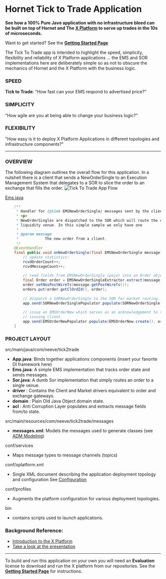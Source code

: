 # Hornet Tick to Trade Application

**See how a 100% Pure Jave application with no infrastructure bleed can be built on top of Hornet and The [X Platform](http://www.neeveresearch.com/introduction) to serve up trades in the 10s of microseconds.**

Want to get started? See the **[Getting Started Page](https://github.com/neeveresearch/nvx-apps/wiki/Getting%20Started%20with%20Tick%20To%20Trade)**

The Tick To Trade app is intended to highlight the speed, simplicity, flexibility and reliability of X Platform applications ... the EMS and SOR implementations here are deliberately simple so as not to obscure the mechanics of Hornet and the X Platform with the business logic. 

###  SPEED
**Tick to Trade**: “How fast can your EMS respond to advertised price?”

### SIMPLICITY
“How agile are you at being able to change your business logic?”

### FLEXIBILITY
"How easy is it to deploy X Platform Applications in different topologies and infrastructure components?"

---

### OVERVIEW
The following diagram outlines the overall flow for this application. In a nutshell there is a client that sends a NewOrderSingle to an Execution Management System that delegates to a SOR to slice the order to an exchange that fills the order. 
![Tick To Trade App Flow](docs/flow-diagram.png)

[Ems.java](src/main/java/com/neeve/tick2trade/Ems.java)
```java
    /**
     * Handler for {@link EMSNewOrderSingle} messages sent by the client.
     * <p>
     * NewOrderSingles are dispatched to the SOR which will route the order to a
     * liquidity venue. In this simple sample we only have one
     * 
     * @param message
     *            The new order from a client.
     */
    @EventHandler
    final public void onNewOrderSingle(final EMSNewOrderSingle message) {
        // update statistics:
        rcvdOrderCount++;
        rcvdMessageCount++;
        
        // read fields from EMSNewOrderSingle (pojo) into an Order object
        final Order order = EMSNewOrderSingleExtractor.extract(message, orderPool.get(null));
        order.setNosPostWireTs(message.getPostWireTs());
        orders.put(order.getClOrdId(), order);
        
        // dispatch a SORNewOrderSingle to the SOR for market routing.
        app.send(SORNewOrderSinglePopulator.populate(SORNewOrderSingle.create(), order));
        
        // issue an EMSOrderNew which serves as an acknowledgement to the
        // issuing client.
        app.send(EMSOrderNewPopulator.populate(EMSOrderNew.create(), order));
    }
```

### PROJECT LAYOUT
src/main/java/com/neeve/tick2trade
* **App.java**: Binds together applications components (insert your favorite DI framework here)
* **Ems.java**: A simple EMS implementation that tracks order state and sends messages. 
* **Sor.java**: A dumb Sor implementation that simply routes an order to a single venue.
* **driver**  : Contains the Client and Market drivers equivalent to order and exchange gateways.
* **domain**  : Plain Old Java Object domain state. 
* **acl**     : Anti Corruption Layer populates and extracts message fields from/to state. 

src/main/resources/com/neeve/tick2trade/messages
* **messages.xml**: Models the messages used to generate classes (see [ADM Modeling](https://docs.neeveresearch.com/display/KB/ADM+Message+Modeling))

conf/services
* Maps message types to message channels (topics)

conf/xplatform.xml
* Single XML document describing the application deployment topology and configuration See [Configuration](https://docs.neeveresearch.com/display/KB/X+Platform+Configuration)

conf/profiles
* Augments the platform configuration for various deployment topologies. 

bin
* contains scripts used to launch applications. 

### Background Reference:
* [Introduction to the X Platform](http://www.neeveresearch.com/introduction)
* [Take a look at the presentation](http://docs.neeveresearch.com/decks/nvx-low-latency-apps.pdf)

---

To build and run this application on your own you will need an __Evaluation__ license to download and run the X platform from our repositories. See the **[Getting Started Page](https://github.com/neeveresearch/nvx-app-hornet-tick-to-trade/wiki/Getting-Started)** for instructions.
